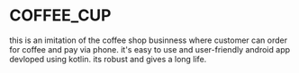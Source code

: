 # COFFEE_CUP
this is an imitation of the coffee shop businness where customer can order for coffee and pay via phone.
it's easy to use and user-friendly android app devloped using kotlin.
its robust and gives a long life.
